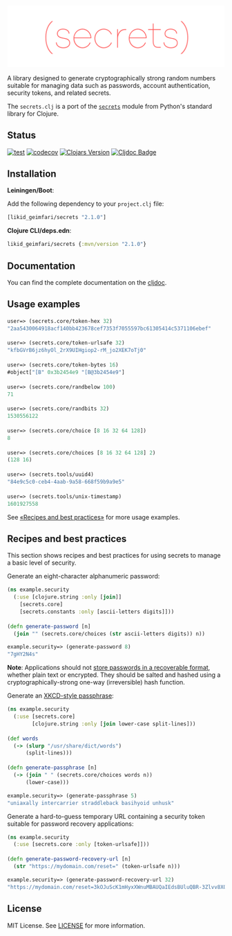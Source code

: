 [![](.github/logo.png)](https://github.com/lk-geimfari/secrets.clj)

A library designed to generate cryptographically strong random numbers suitable for managing data such as passwords, account authentication, security tokens, and related secrets.

The `secrets.clj` is a port of the [`secrets`](https://docs.python.org/3/library/secrets.html) 
module from Python's standard library for Clojure.


## Status

[![test](https://github.com/lk-geimfari/secrets.clj/actions/workflows/test.yml/badge.svg)](https://github.com/lk-geimfari/secrets.clj/actions/workflows/test.yml)
[![codecov](https://codecov.io/gh/lk-geimfari/secrets.clj/branch/master/graph/badge.svg)](https://codecov.io/gh/lk-geimfari/secrets.clj)
[![Clojars Version](https://img.shields.io/clojars/v/likid_geimfari/secrets?color=brightgreen)](https://clojars.org/likid_geimfari/secrets)
[![Cljdoc Badge](https://cljdoc.org/badge/likid_geimfari/secrets)](https://cljdoc.org/d/likid_geimfari/secrets/CURRENT)

## Installation

**Leiningen/Boot**:

Add the following dependency to your `project.clj` file:

```clojure
[likid_geimfari/secrets "2.1.0"]
```

**Clojure CLI/deps.edn**:

```clojure
likid_geimfari/secrets {:mvn/version "2.1.0"}
```

## Documentation

You can find the complete documentation on the [cljdoc](https://cljdoc.org/d/likid_geimfari/secrets/CURRENT).

## Usage examples
 
```clojure
user=> (secrets.core/token-hex 32)
"2aa5430064918acf140bb423678cef7353f7055597bc61305414c5371106ebef"

user=> (secrets.core/token-urlsafe 32)
"kfbGVrB6jz6hyOl_2rX9UIHgiop2-rM_jo2XEK7oTj0"

user=> (secrets.core/token-bytes 16)
#object["[B" 0x3b2454e9 "[B@3b2454e9"]

user=> (secrets.core/randbelow 100)
71

user=> (secrets.core/randbits 32)
1530556122

user=> (secrets.core/choice [8 16 32 64 128])
8

user=> (secrets.core/choices [8 16 32 64 128] 2)
(128 16)

user=> (secrets.tools/uuid4)
"84e9c5c0-ceb4-4aab-9a58-668f59b9a9e5"

user=> (secrets.tools/unix-timestamp)
1601927558
```

See [«Recipes and best practices»](#recipes-and-best-practices) for more usage examples.

## Recipes and best practices
This section shows recipes and best practices for using secrets to manage a basic level of security.

Generate an eight-character alphanumeric password:

```clojure
(ns example.security
  (:use [clojure.string :only [join]]
    [secrets.core]
    [secrets.constants :only [ascii-letters digits]]))

(defn generate-password [n]
  (join "" (secrets.core/choices (str ascii-letters digits)) n))
```

```clojure
example.security=> (generate-password 8)
"7gHY2N4s"
```

**Note**: Applications should not [store passwords in a recoverable format](http://cwe.mitre.org/data/definitions/257.html), 
whether plain text or encrypted. They should be salted and hashed using a cryptographically-strong one-way (irreversible) hash function.


Generate an [XKCD-style passphrase](https://xkcd.com/936/):

```clojure
(ns example.security
  (:use [secrets.core]
        [clojure.string :only [join lower-case split-lines]))

(def words
  (-> (slurp "/usr/share/dict/words")
      (split-lines)))

(defn generate-passphrase [n]
  (-> (join " " (secrets.core/choices words n))
      (lower-case)))
```

```clojure
example.security=> (generate-passphrase 5)
"uniaxally intercarrier straddleback basihyoid unhusk"
```

Generate a hard-to-guess temporary URL containing a security token suitable for password recovery applications:

```clojure
(ns example.security
  (:use [secrets.core :only [token-urlsafe]]))

(defn generate-password-recovery-url [n]
  (str "https://mydomain.com/reset=" (token-urlsafe n)))
```

```clojure
example.security=> (generate-password-recovery-url 32)
"https://mydomain.com/reset=3kOJuScK1mHyxXWnuMBAUQaIEdsBUluQBR-3Zlvv8XQ"
```

## License
MIT License. See [LICENSE](LICENSE) for more information.
